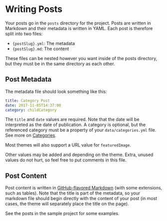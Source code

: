 
# Writing Posts #

Your posts go in the `posts` directory for the project. Posts are written in
Markdown and their metadata is written in YAML. Each post is therefore split
into two files:

* `{postSlug}.yml`: The metadata
* `{postSlug}.md`: The content

These files can be nested however you want inside of the posts directory, but
they must be in the same directory as each other.

## Post Metadata #

The metadata file should look something like this:

```yml
title: Category Post
date: 2017-11-05T14:37:00
category: childCategory
```

The `title` and `date` values are required. Note that the date will be
interpreted as the date of publication.
A category is optional, but the referenced category must be a property of
your `data/categories.yml` file. See more on [Categories](./CATEGORIES.md).

Most themes will also support a URL value for `featuredImage`.

Other values may be added and depending on the theme. Extra, unused values
do not hurt, so feel free to put comments in this file.

## Post Content #

Post content is written in
[GitHub-flavored Markdown](https://github.github.com/gfm/)
(with some extensions, such as tables).
Note that the title is part of the metadata, so your markdown file should
begin directly with the content of your post
(in most cases, the theme will separately place the title on the page).

See the posts in the sample project for some examples.

